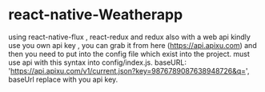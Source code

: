 # react-native-Weatherapp
using react-native-flux , react-redux and redux also with a web api
kindly use you own api key , you can grab it from here (https://api.apixu.com)
and then you need to put into the config file which exist into the project.
must use api with this syntax into config/index.js.
    baseURL: 'https://api.apixu.com/v1/current.json?key=9876789087638948726&q=',
baseUrl replace with you api key.
